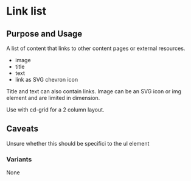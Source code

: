# Link list

## Purpose and Usage
A list of content that links to other content pages or external resources.

- image
- title
- text
- link as SVG chevron icon

Title and text can also contain links.
Image can be an SVG icon or img element and are limited in dimension.

Use with cd-grid for a 2 column layout.

## Caveats
Unsure whether this should be specifici to the ul element

### Variants
None
